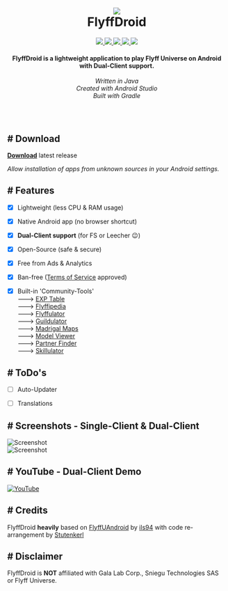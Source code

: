 <h1 align="center">
  <br>
  <a href="https://github.com/d3rt0xx/FlyffDroid">
  <img src="https://imguploader.de/images/2022/06/26/ic_launcher5acc11c4a97b1049.png">
  </a>
  <br>
  FlyffDroid
  <br>
</h1>

<p align="center">
  <a href="https://github.com/d3rt0xx/FlyffDroid/releases/latest" target="_blank">
  <img src="https://img.shields.io/github/release/d3rt0xx/FlyffDroid.svg?style=flat-square">
  </a>
  <a href="https://github.com/d3rt0xx/FlyffDroid/releases" target="_blank">
  <img src="https://img.shields.io/github/downloads/d3rt0xx/FlyffDroid/total.svg?style=flat-square">
  </a>
  <a href="https://github.com/d3rt0xx/FlyffDroid/blob/main/LICENSE.md" target="_blank">
  <img src="https://img.shields.io/github/license/d3rt0xx/FlyffDroid.svg?style=flat-square">
  </a>
  <a href="https://github.com/d3rt0xx/FlyffDroid/commits/main" target="_blank">
  <img src="https://img.shields.io/github/last-commit/d3rt0xx/FlyffDroid.svg?style=flat-square&logo=github&logoColor=white">
  </a>
  <a href="https://github.com/d3rt0xx/FlyffDroid/issues" target="_blank">
  <img src="https://img.shields.io/github/issues-raw/d3rt0xx/FlyffDroid.svg?style=flat-square&logo=github&logoColor=white">
  </a>
</p>

<h4 align="center">
  FlyffDroid is a lightweight application to play Flyff Universe on Android with Dual-Client support.
</h4>

<p align="center">
  <i>Written in Java</i>
  <br>
  <i>Created with Android Studio</i>
  <br>
  <i>Built with Gradle</i>
</p>

<br>
<br>

## # Download

[**Download**](https://github.com/d3rt0xx/FlyffDroid/releases/download/1.1.3/FlyffDroid_1.1.3.apk) latest release  

*Allow installation of apps from unknown sources in your Android settings.*


## # Features

- [x] Lightweight (less CPU & RAM usage)
- [X] Native Android app (no browser shortcut)
- [x] **Dual-Client support** (for FS or Leecher :wink:)
- [x] Open-Source (safe & secure)
- [x] Free from Ads & Analytics
- [x] Ban-free ([Terms of Service](https://galalab.helpshift.com/a/flyff-universe/?s=tos-privacy-policy&f=terms-of-service&l=en&p=all) approved)
- [x] Built-in 'Community-Tools'  
---> [EXP Table](https://flyff.me)  
---> [Flyffipedia](https://flyffipedia.com)  
---> [Flyffulator](https://flyffulator.com)  
---> [Guildulator](https://guildulator.vercel.app)  
---> [Madrigal Maps](https://www.madrigalmaps.com)  
---> [Model Viewer](https://flyffmodelviewer.com)  
---> [Partner Finder](https://flyffuinfo.com/partner-finder)  
---> [Skillulator](https://skillulator.com)  


## # ToDo's

- [ ] Auto-Updater
- [ ] Translations


## # Screenshots - Single-Client & Dual-Client

![Screenshot](https://imguploader.de/images/2022/08/19/toolbar.png)  
![Screenshot](https://imguploader.de/images/2022/08/23/switcher.png)


## # YouTube - Dual-Client Demo

[![YouTube](https://imguploader.de/images/2022/06/28/video.png)](https://www.youtube.com/watch?v=bY8VQP32aOA)


## # Credits

FlyffDroid **heavily** based on [FlyffUAndroid](https://github.com/ils94/FlyffUAndroid) by [ils94](https://github.com/ils94) with code re-arrangement by [Stutenkerl](https://github.com/Stutenkerl)


## # Disclaimer

FlyffDroid is **NOT** affiliated with Gala Lab Corp., Sniegu Technologies SAS or Flyff Universe.
